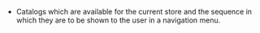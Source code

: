- Catalogs which are available for the current store and the sequence in which they are to be shown to the user in a navigation menu.